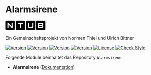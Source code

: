 # Alarmsirene  

[![Image](imgs/ntub_logo.png)](https://github.com/ubittner/)  

Ein Gemeinschaftsprojekt von Normen Thiel und Ulrich Bittner

[![Version](https://img.shields.io/badge/Symcon_Version-5.2>-red.svg)](https://www.symcon.de/service/dokumentation/entwicklerbereich/sdk-tools/sdk-php/)
[![Version](https://img.shields.io/badge/Module_Version-4.00-blue.svg)]()
[![Version](https://img.shields.io/badge/Module_Build-1-blue.svg)]()
[![Version](https://img.shields.io/badge/Code-PHP-blue.svg)]()
[![License](https://img.shields.io/badge/License-CC%20BY--NC--SA%204.0-green.svg)](https://creativecommons.org/licenses/by-nc-sa/4.0/)
[![Check Style](https://github.com/ubittner/Alarmsirene/workflows/Check%20Style/badge.svg)](https://github.com/ubittner/Alarmsirene/actions)  

Folgende Module beinhaltet das Repository `Alarmsirene`:

- __Alarmsirene__ ([Dokumentation](Alarmsirene))  
